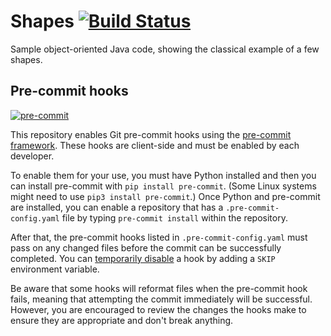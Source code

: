 # Shapes [![Build Status](https://travis-ci.org/OtherDevOpsGene/shapes.svg?branch=main)](https://travis-ci.org/OtherDevOpsGene/shapes)

Sample object-oriented Java code, showing the classical example of a few shapes.

## Pre-commit hooks

[![pre-commit](https://img.shields.io/badge/pre--commit-enabled-brightgreen?logo=pre-commit&logoColor=white)](https://github.com/pre-commit/pre-commit)

This repository enables Git pre-commit hooks using the [pre-commit framework](https://pre-commit.com/).
These hooks are client-side and must be enabled by each developer.

To enable them for your use, you must have Python installed and then you can
install pre-commit with `pip install pre-commit`. (Some Linux systems might
need to use `pip3 install pre-commit`.) Once Python and pre-commit are installed,
you can enable a repository that has a `.pre-commit-config.yaml` file by typing
`pre-commit install` within the repository.

After that, the pre-commit hooks listed in `.pre-commit-config.yaml` must pass
on any changed files before the commit can be successfully completed. You can
[temporarily disable](https://pre-commit.com/#temporarily-disabling-hooks) a
hook by adding a `SKIP` environment variable.

Be aware that some hooks will reformat files when the pre-commit hook fails,
meaning that attempting the commit immediately will be successful. However, you
are encouraged to review the changes the hooks make to ensure they are
appropriate and don't break anything.
